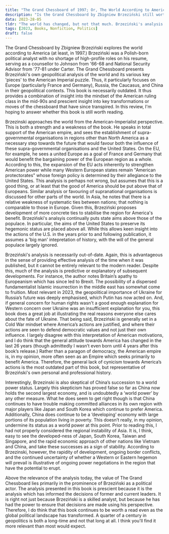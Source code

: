 ```yaml
---
title: "The Grand Chessboard of 1997; Or, The World According to America"
description: "Is the Grand Chessboard by Zbigniew Brzeziński still worth reading after more than 25 years? This review explores its continued relevance in 2023."
data: 2023-28-05
tldr: "The world has changed, but not that much. Brzeziński's analysis provides useful insight into the world of yesterday and of today."
tags: [2023, Books, Nonfiction, Politics]
draft: false
---
```


The Grand Chessboard by Zbigniew Brzeziński explores the world according to America (at least, in 1997.) Brzeziński was a Polish-born political analyst with no shortage of high-profile roles on his resume, serving as a counsellor to Johnson from '66-68 and National Security Advisor from '77-81 under Carter. The Grand Chessboard presents Brzeziński's own geopolitical analysis of the world and its various key 'pieces' to the American Imperial puzzle. Thus, it particularly focuses on Europe (particularly France and Germany), Russia, the Caucasus, and China in their geopolitical contexts. This book is necessarily outdated. It thus provides a combination of insight into the mindset of the American ruling class in the mid-90s and prescient insight into key transformations or moves of the chessboard that have since transpired. In this review, I'm hoping to answer whether this book is still worth reading.  

Brzezinski approaches the world from the American-Imperialist perspective. This is both a strength and a weakness of the book. He speaks in total support of the American empire, and sees the establishment of supra-governmental organisations in regions other than North America as a necessary step towards the future that would favour both the influence of these supra-governmental organisations and the United States. On the EU, for example, he sees a united Europe as a goal of France and Germany that would benefit the bargaining power of the European region as a whole. According to this, the expansion of the EU acts inherently to strengthen American power while many Western European states remain "American protectorates" whose foreign policy is determined by their allegiance to the United States. This analysis is perhaps not wrong, but assumes that this is a good thing, or at least that the good of America should be put above that of Europeans. Similar analysis or favouring of supranational organisations is discussed for other parts of the world. In Asia, he notes that there is a relative weakness of systematic ties between nations; that nothing is comparable to those in Europe. Given this, Brzeziński proposes development of more concrete ties to stabilise the region for America's benefit. Brzeziński's analsyis continually puts state aims above those of the populace. In particular, the aims of the United States to preserve its hegemonic status are placed above all. While this allows keen insight into the actions of the U.S. in the years prior to and following publication, it assumes a 'big man' intepretation of history, with the will of the general populace largely ignored. 

Brzeziński's analysis is necessarily out-of-date. Again, this is advantageous in the sense of providing effective analysis of the time when it was published, but it cannot be entirely relevant to the modern reader. Despite this, much of the analysis is predictive or explanatory of subsequent developments. For instance, the author notes Britain’s apathy to Europeanism which has since led to Brexit. The possibility of a dispersed fundamentalist Islamic insurrection in the middle east has somewhat come to fruition. Most relevant in 2023, the geopolitical importance of Ukraine for Russia’s future was deeply emphasised, which Putin has now acted on. And, if general concern for human rights wasn't a good enough explanation for Western concern over Ukraine was an insufficient explanation for you, this book does a great job at illustrating the real reasons everyone else cares about the fate of Ukraine. That being said, Brzeziński is generally set in a Cold War mindset where America’s actions are justified, and where their actions are seen to defend democratic values and not just their own influence. I largely disagree with this interpretation of American motivations, and I do think that the general attitude towards America has changed in the last 26 years (though admittedly I wasn’t even born until 4 years after this book’s release.) Rather than a paragon of democracy, the American empire is, in my opinion, more often seen as an Empire which seeks primarily to benefit America. Therefore, the general lack of cynicism towards America’s actions is the most outdated part of this book, but representative of Brzeziński's own personal and professional history. 

Interestingly, Brzezinski is also skeptical of China’s succession to a world power status. Largely this skepticism has proved false so far as China now holds the second largest economy, and is undoubtedly a ‘world power’ by any other measure. What he does seem to get right though is that China continues to have trouble making committed alliances in its own region with major players like Japan and South Korea which continue to prefer America. Additionally, China does continue to be a ‘developing’ economy with large portions of its population living in poverty. This doesn’t really, in my opinion, undermine its status as a world power at this point. Prior to reading this, I had not properly considered the regional instability of Asia. It is, I think, easy to see the developed-ness of Japan, South Korea, Taiwan and Singapore, and the rapid economic approach of other nations like Vietnam and China, and take these successes as a sign of stability. According to Brzezinski, however, the rapidity of development, ongoing border conflicts, and the continued uncertainty of whether a Western or Eastern hegemon will prevail is illustrative of ongoing power negotiations in the region that have the potential to erupt. 

Above the relevance of the analysis today, the value of The Grand Chessboard lies primarily in the prominence of Brzeziński as a political actor. The analysis presented in this book is prescient because it is the analysis which has informed the decisions of former and current leaders. It is right not just because Brzeziński is a skilled analyst, but because he has had the power to ensure that decisions are made using his perspective. Therefore, I do think that this book continues to be worth a read even as the global political landscape has transformed. A quarter of a century in geopolitics is both a long-time and not that long at all. I think you'll find it more relevant than most would expect.